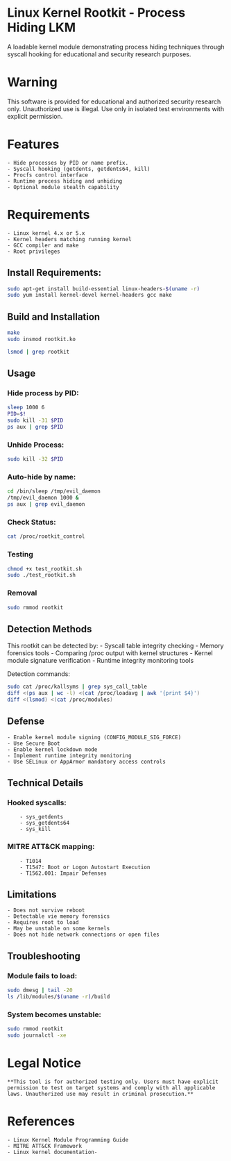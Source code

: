 # Linux Kernel Rootkit - Process Hiding LKM
A loadable kernel module demonstrating process hiding techniques
through syscall hooking for educational and security research purposes.

# Warning
This software is provided for educational and authorized security research only.
Unauthorized use is illegal. Use only in isolated test environments with explicit permission.

# Features
    - Hide processes by PID or name prefix.
    - Syscall hooking (getdents, getdents64, kill)
    - Procfs control interface
    - Runtime process hiding and unhiding
    - Optional module stealth capability

# Requirements
    - Linux kernel 4.x or 5.x
    - Kernel headers matching running kernel
    - GCC compiler and make
    - Root privileges

## Install Requirements:
```bash
sudo apt-get install build-essential linux-headers-$(uname -r)
sudo yum install kernel-devel kernel-headers gcc make
```
## Build and Installation
```bash
make
sudo insmod rootkit.ko

lsmod | grep rootkit
```
## Usage

### Hide process by PID:
```bash
sleep 1000 6
PID=$!
sudo kill -31 $PID
ps aux | grep $PID
```
### Unhide Process:
```bash
sudo kill -32 $PID
```
### Auto-hide by name:
```bash
cd /bin/sleep /tmp/evil_daemon
/tmp/evil_daemon 1000 &
ps aux | grep evil_daemon
```
### Check Status:
```bash
cat /proc/rootkit_control
```
### Testing
```bash
chmod +x test_rootkit.sh
sudo ./test_rootkit.sh
```
### Removal
```bash
sudo rmmod rootkit
```

## Detection Methods
This rootkit can be detected by:
    - Syscall table integrity checking
    - Memory forensics tools
    - Comparing /proc output with kernel structures
    - Kernel module signature verification
    - Runtime integrity monitoring tools

Detection commands:
```bash
sudo cat /proc/kallsyms | grep sys_call_table
diff <(ps aux | wc -l) <(cat /proc/loadavg | awk '{print $4}')
diff <(lsmod) <(cat /proc/modules)
```
## Defense
    - Enable kernel module signing (CONFIG_MODULE_SIG_FORCE)
    - Use Secure Boot
    - Enable kernel lockdown mode
    - Implement runtime integrity monitoring
    - Use SELinux or AppArmor mandatory access controls
    
## Technical Details

### Hooked syscalls:
        - sys_getdents
        - sys_getdents64
        - sys_kill

### MITRE ATT&CK mapping:
        - T1014
        - T1547: Boot or Logon Autostart Execution
        - T1562.001: Impair Defenses
        
## Limitations
    - Does not survive reboot
    - Detectable vie memory forensics
    - Requires root to load
    - May be unstable on some kernels
    - Does not hide network connections or open files

## Troubleshooting

### Module fails to load:
```bash
sudo dmesg | tail -20
ls /lib/modules/$(uname -r)/build
```
### System becomes unstable:
```bash
sudo rmmod rootkit
sudo journalctl -xe
```

# Legal Notice
```NOTICE
**This tool is for authorized testing only. Users must have explicit permission to test on target systems and comply with all applicable laws. Unauthorized use may result in criminal prosecution.**
```

# References
    - Linux Kernel Module Programming Guide
    - MITRE ATT&CK Framework
    - Linux kernel documentation-

